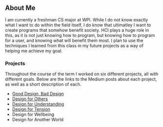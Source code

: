 ## About Me

I am currently a freshman CS major at WPI. While I do not know exactly what I want to do within the field itself, I do know that ultimatley I want to create programs that somehow benefit society. HCI plays a huge role in this, as it is not just knowing how to program, but knowing how to program for a user, and knowing what will benefit them most. I plan to use the techniques I learned from this class in my future projects as a way of helping me achieve my goal.

### Projects

Throughout the course of the term I worked on six different projects, all with different goals. Below are the links to the Medium posts about each project, as well as a short description of each.


- [Good Design, Bad Design](GoodBad.md)
- [Design for Others](https://medium.com/design-for-others/design-for-others-redesigning-the-worcester-public-library-site-95cec1781f9f)
- [Design for Understanding](https://medium.com/design-for-understanding-design-process/design-for-understanding-b3d08904b868)
- [Design for Tension](https://medium.com/@michaelbosik/design-for-tension-group-13-e49fcef641b2)
- Design for Wellbeing
- Design for Another World
